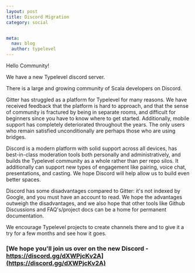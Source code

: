 ```yaml
---
layout: post
title: Discord Migration
category: social


meta:
  nav: blog
  author: typelevel
---
```


Hello Community!

We have a new Typelevel discord server.

There is a large and growing community of Scala developers on Discord.

Gitter has struggled as a platform for Typelevel for many reasons. We have received feedback that the platform is hard to approach,
and that the sense of community is fractured by being in separate rooms, and difficult for beginners since you have to know where to get started.
Additionally, mobile support has completely deteriorated throughout the years.
The only users who remain satisfied unconditionally are perhaps those who are using bridges.

Discord is a modern platform with solid support across all devices, has
best-in-class moderation tools both personally and administratively, and builds the Typelevel community as a whole rather than per repo silos. 
It additionally can support new types of engagement like pairing, voice chat, presentations, and casting.
We hope Discord will help allow us to build even better spaces.

Discord has some disadvantages compared to Gitter: it's not indexed by Google, and you must have an account to read.
We hope the advantages outweigh the disadvantages, 
and we also hope that other tools like Github Discussions and FAQ's/project docs can be a home for permanent documentation.

We encourage Typelevel projects to create channels there and to give it a try for a few months and see how it goes.

### [We hope you'll join us over on the new Discord - https://discord.gg/dXWPjcKv2A](https://discord.gg/dXWPjcKv2A)
